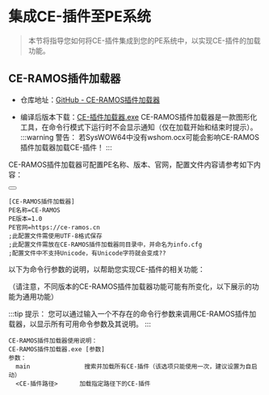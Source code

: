 # 集成CE-插件至PE系统
> 本节将指导您如何将CE-插件集成到您的PE系统中，以实现CE-插件的加载功能。
## CE-RAMOS插件加载器
- 仓库地址：[GitHub - CE-RAMOS插件加载器](https://github.com/CJA-OS/CE-RAMOS/tree/main/CE-%E6%8F%92%E4%BB%B6%E5%8A%A0%E8%BD%BD%E5%99%A8)

- 编译后版本下载：[CE-插件加载器.exe](https://down.ce-ramos.cn/CE-RAMOS%E6%96%87%E4%BB%B6/CE-%E6%8F%92%E4%BB%B6%E5%8A%A0%E8%BD%BD%E5%99%A8/CE-%E6%8F%92%E4%BB%B6%E5%8A%A0%E8%BD%BD%E5%99%A8.exe)
CE-RAMOS插件加载器是一款图形化工具，在命令行模式下运行时不会显示通知（仅在加载开始和结束时提示）。
:::warning 警告：
若SysWOW64中没有wshom.ocx可能会影响CE-RAMOS插件加载器加载CE-插件！
:::

CE-RAMOS插件加载器可配置PE名称、版本、官网，配置文件内容请参考如下内容：

<div class="language- vp-adaptive-theme"><button title="Copy Code" class="copy"></button><span class="lang"></span><pre class="shiki shiki-themes github-light github-dark vp-code" tabindex="0"><code><span class="line"><span>[CE-RAMOS插件加载器]</span></span>
<span class="line"><span>PE名称=CE-RAMOS</span></span>
<span class="line"><span>PE版本=1.0</span></span>
<span class="line"><span>PE官网=https://ce-ramos.cn</span></span>
<span class="line"><span>;此配置文件需使用UTF-8格式保存</span></span>
<span class="line"><span>;此配置文件需放在CE-RAMOS插件加载器同目录中，并命名为<span class="VPBadge info">info.cfg</span></span></span>
<span class="line"><span>;配置文件中不支持Unicode，有Unicode字符就会变成??</span></span></code></pre></div>

以下为命令行参数的说明，以帮助您实现CE-插件的相关功能：

（请注意，不同版本的CE-RAMOS插件加载器功能可能有所变化，以下展示的功能为通用功能）

:::tip 提示：
您可以通过输入一个不存在的命令行参数来调用CE-RAMOS插件加载器，以显示所有可用命令参数及其说明。
:::
```
CE-RAMOS插件加载器使用说明：
CE-RAMOS插件加载器.exe [参数]
参数：
  main               搜索并加载所有CE-插件（该选项只能使用一次，建议设置为自启动）
  <CE-插件路径>      加载指定路径下的CE-插件
```